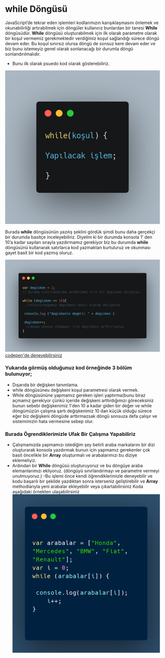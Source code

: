 # while Döngüsü

JavaScript’de tekrar eden işlemleri kodlarımızın karışıklaşmasını önlemek ve okunabilirliği artırabilmek için döngüler kullanırız bunlardan bir tanesi **While** döngüsüdür.  **While** döngüsü oluşturabilmek için ilk olarak parametre olarak bir koşul vermemiz gerekmektedir verdiğimiz koşul sağlandığı sürece döngü devam eder. Bu koşul sınırsız olursa döngü de sonsuz kere devam eder ve biz bunu istemeyiz genel olarak sonlanacağı bir durumla döngü sonlandırılmalıdır. 

- Bunu ilk olarak psuedo kod olarak gösterebiliriz. 
 
![orneKod](figures/psuedo.png)


Burada **while** döngüsünün yazılış şeklini gördük şimdi bunu daha gerçekçi bir durumda basitçe inceleyebiliriz. Diyelim ki bir durumda konsola 1’ den 10’a kadar sayıları sırayla yazdırmamız gerekiyor biz bu durumda **while** döngüsünü kullanarak satırlarca kod yazmaktan kurtuluruz ve okunması gayet basit bir kod yazmış oluruz.

![codExample](figures/codexample.png)
[codepen'de deneyebilirsiniz](https://codepen.io/Zodyrike/pen/ZqBdvL?editors=1111)

### Yukarıda görmüş olduğunuz kod örneğinde 3 bölüm bulunuyor;
- Dışarıda bir değişken tanımlama.
- while döngüsüneu değişkeni koşul parametresi olarak vermek.
- While döngüsününe yapmamız gereken işleri yaptırma(bunu biraz açmamız gerekiyor çünkü içeride değişkeni arttırdığımızı göreceksiniz bunun sebebi değişkenimiz 1'den 10 a kadar giden bir değer ve while döngümüzün çalışma şartı değişkenimiz 10 dan küçük olduğu sürece eğer biz değişkeni döngüde arttırmazsak döngü sonsuza defa çalışır ve sistemimizin hata vermesine sebep olur.

### Burada Ögrendiklerimizle Ufak Bir Çalışma Yapabiliriz 
- Çalışmamızda yapmamızı istediğim şey belirli araba markalarını bir dizi oluşturarak konsola yazdırmak bunun için yapmamız gerekenler çok basit öncelikle bir **Array** oluşturmalı ve arabalarımızı bu diziye eklemeliyiz.
- Ardından bir **While** döngüsü oluşturuyoruz ve bu döngüye araba elemanlarımızı ekliyoruz. (döngüyü sınırlandırmayı ve parametre vermeyi unutmuyoruz.) 
-Bu işlemi önce kendi öğrendiklerimizle deneyebilir ve kodu başarılı bir şekilde yazdıktan sonra isterseniz geliştirebilir ve **Array** methodlarıyla yeni arabalar ekleyebilir veya çıkartabilirsiniz Koda aşağıdaki örnekten ulaşabilirsiniz 
![Egitimornek](figures/question.png)

